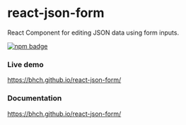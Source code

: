 # react-json-form

React Component for editing JSON data using form inputs.

[![npm badge](https://img.shields.io/npm/v/@bhch/react-json-form?color=brightgreen&logo=npm&style=flat-square)][npm]

### Live demo

https://bhch.github.io/react-json-form/

### Documentation

https://bhch.github.io/react-json-form/

[npm]: https://www.npmjs.com/package/@bhch/react-json-form/
